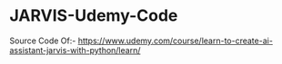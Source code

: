 # JARVIS-Udemy-Code
Source Code Of:- https://www.udemy.com/course/learn-to-create-ai-assistant-jarvis-with-python/learn/
